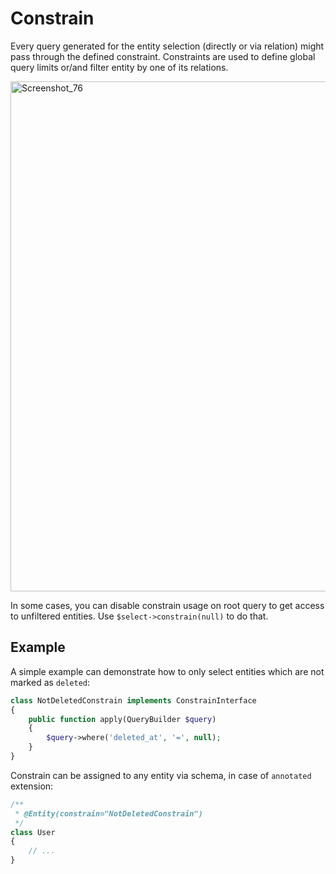# Constrain
Every query generated for the entity selection (directly or via relation) might pass through the defined constraint.
Constraints are used to define global query limits or/and filter entity by one of its relations.

<img width="816" alt="Screenshot_76" src="https://user-images.githubusercontent.com/796136/59182959-ae1ac280-8b73-11e9-819f-d3966ef691a6.png">

In some cases, you can disable constrain usage on root query to get access to unfiltered entities. Use `$select->constrain(null)` to do that.

## Example
A simple example can demonstrate how to only select entities which are not marked as `deleted`:

```php
class NotDeletedConstrain implements ConstrainInterface
{
    public function apply(QueryBuilder $query)
    {
        $query->where('deleted_at', '=', null);
    }
}
```

Constrain can be assigned to any entity via schema, in case of `annotated` extension:

```php
/**
 * @Entity(constrain="NotDeletedConstrain")
 */
class User
{
    // ...
}
```
